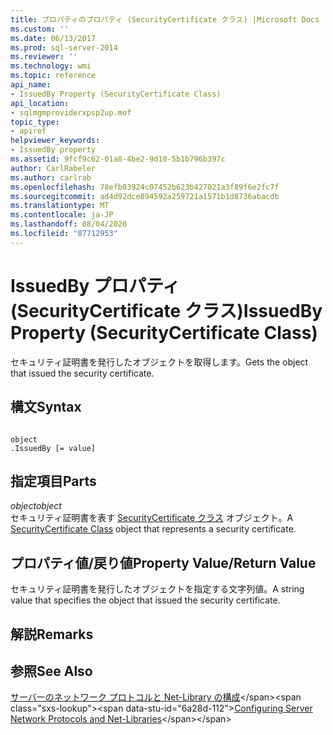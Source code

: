 ```yaml
---
title: プロパティのプロパティ (SecurityCertificate クラス) |Microsoft Docs
ms.custom: ''
ms.date: 06/13/2017
ms.prod: sql-server-2014
ms.reviewer: ''
ms.technology: wmi
ms.topic: reference
api_name:
- IssuedBy Property (SecurityCertificate Class)
api_location:
- sqlmgmproviderxpsp2up.mof
topic_type:
- apiref
helpviewer_keywords:
- IssuedBy property
ms.assetid: 9fcf9c62-01a8-4be2-9d10-5b1b796b397c
author: CarlRabeler
ms.author: carlrab
ms.openlocfilehash: 78efb03924c07452b623b427021a3f89f6e2fc7f
ms.sourcegitcommit: ad4d92dce894592a259721a1571b1d8736abacdb
ms.translationtype: MT
ms.contentlocale: ja-JP
ms.lasthandoff: 08/04/2020
ms.locfileid: "87712953"
---
```

# <a name="issuedby-property-securitycertificate-class"></a><span data-ttu-id="6a28d-102">IssuedBy プロパティ (SecurityCertificate クラス)</span><span class="sxs-lookup"><span data-stu-id="6a28d-102">IssuedBy Property (SecurityCertificate Class)</span></span>
  <span data-ttu-id="6a28d-103">セキュリティ証明書を発行したオブジェクトを取得します。</span><span class="sxs-lookup"><span data-stu-id="6a28d-103">Gets the object that issued the security certificate.</span></span>  
  
## <a name="syntax"></a><span data-ttu-id="6a28d-104">構文</span><span class="sxs-lookup"><span data-stu-id="6a28d-104">Syntax</span></span>  
  
```  
  
object  
.IssuedBy [= value]  
```  
  
## <a name="parts"></a><span data-ttu-id="6a28d-105">指定項目</span><span class="sxs-lookup"><span data-stu-id="6a28d-105">Parts</span></span>  
 <span data-ttu-id="6a28d-106">*object*</span><span class="sxs-lookup"><span data-stu-id="6a28d-106">*object*</span></span>  
 <span data-ttu-id="6a28d-107">セキュリティ証明書を表す [SecurityCertificate クラス](securitycertificate-class.md) オブジェクト。</span><span class="sxs-lookup"><span data-stu-id="6a28d-107">A [SecurityCertificate Class](securitycertificate-class.md) object that represents a security certificate.</span></span>  
  
## <a name="property-valuereturn-value"></a><span data-ttu-id="6a28d-108">プロパティ値/戻り値</span><span class="sxs-lookup"><span data-stu-id="6a28d-108">Property Value/Return Value</span></span>  
 <span data-ttu-id="6a28d-109">セキュリティ証明書を発行したオブジェクトを指定する文字列値。</span><span class="sxs-lookup"><span data-stu-id="6a28d-109">A string value that specifies the object that issued the security certificate.</span></span>  
  
## <a name="remarks"></a><span data-ttu-id="6a28d-110">解説</span><span class="sxs-lookup"><span data-stu-id="6a28d-110">Remarks</span></span>  
  
## <a name="see-also"></a><span data-ttu-id="6a28d-111">参照</span><span class="sxs-lookup"><span data-stu-id="6a28d-111">See Also</span></span>  
 <span data-ttu-id="6a28d-112">[サーバーのネットワーク プロトコルと Net-Library の構成](https://msdn.microsoft.com/library/ms177485\(v=sql.100\).aspx)</span><span class="sxs-lookup"><span data-stu-id="6a28d-112">[Configuring Server Network Protocols and Net-Libraries](https://msdn.microsoft.com/library/ms177485\(v=sql.100\).aspx)</span></span>  
  
  
